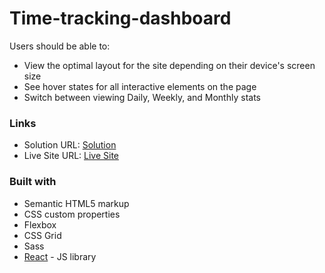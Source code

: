 # Time-tracking-dashboard

Users should be able to:

- View the optimal layout for the site depending on their device's screen size
- See hover states for all interactive elements on the page
- Switch between viewing Daily, Weekly, and Monthly stats

### Links

- Solution URL: [Solution](https://github.com/Melnyk675/Time-tracking-dashboard)
- Live Site URL: [Live Site](https://Melnyk675.github.io/Time-tracking-dashboard/)


### Built with

- Semantic HTML5 markup
- CSS custom properties
- Flexbox
- CSS Grid
- Sass
- [React](https://reactjs.org/) - JS library